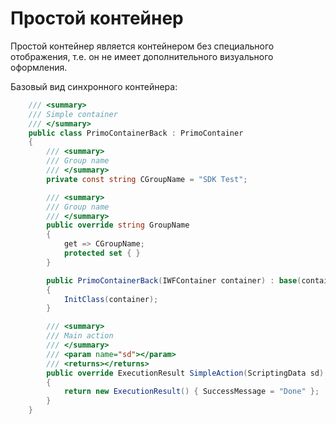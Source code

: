 # Простой контейнер

Простой контейнер является контейнером без специального отображения, т.е. он не имеет дополнительного визуального оформления.

Базовый вид синхронного контейнера:

```csharp
    /// <summary>
    /// Simple container
    /// </summary>
    public class PrimoContainerBack : PrimoContainer
    {
        /// <summary>
        /// Group name
        /// </summary>
        private const string CGroupName = "SDK Test";

        /// <summary>
        /// Group name
        /// </summary>
        public override string GroupName
        {
            get => CGroupName;
            protected set { }
        }

        public PrimoContainerBack(IWFContainer container) : base(container)
        {
            InitClass(container);
        }

        /// <summary>
        /// Main action
        /// </summary>
        /// <param name="sd"></param>
        /// <returns></returns>
        public override ExecutionResult SimpleAction(ScriptingData sd)
        {
            return new ExecutionResult() { SuccessMessage = "Done" };
        }
    }
```
